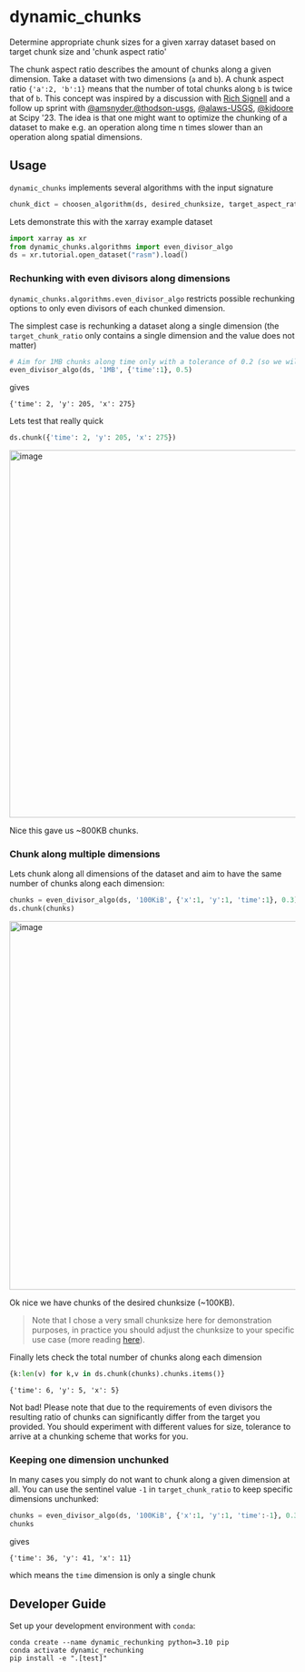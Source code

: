 # dynamic_chunks

Determine appropriate chunk sizes for a given xarray dataset based on target chunk size and 'chunk aspect ratio'

The chunk aspect ratio describes the amount of chunks along a given dimension. Take a dataset with two dimensions (`a` and `b`). A chunk aspect ratio `{'a':2, 'b':1}` means that the number of total chunks along `b` is twice that of `b`.
This concept was inspired by a discussion with [Rich Signell](https://github.com/rsignell-usgs) and a follow up sprint with  [@amsnyder](https://github.com/amsnyder),[@thodson-usgs](https://github.com/thodson-usgs),  [@alaws-USGS](https://github.com/alaws-USGS), [@kjdoore](https://github.com/kjdoore) at Scipy '23. The idea is that one might want to optimize the chunking of a dataset to make e.g. an operation along time n times slower than an operation along spatial dimensions.


## Usage
`dynamic_chunks` implements several algorithms with the input signature

```python
chunk_dict = choosen_algorithm(ds, desired_chunksize, target_aspect_ratio, size_tolerance)
```
Lets demonstrate this with the xarray example dataset

```python
import xarray as xr
from dynamic_chunks.algorithms import even_divisor_algo
ds = xr.tutorial.open_dataset("rasm").load()
```

### Rechunking with even divisors along dimensions
`dynamic_chunks.algorithms.even_divisor_algo` restricts possible rechunking options to only even divisors of each chunked dimension.

The simplest case is rechunking a dataset along a single dimension (the `target_chunk_ratio` only contains a single dimension and the value does not matter)

```python
# Aim for 1MB chunks along time only with a tolerance of 0.2 (so we will accept chunks from 0.8-1.2 MB)
even_divisor_algo(ds, '1MB', {'time':1}, 0.5)
```
gives 
```
{'time': 2, 'y': 205, 'x': 275}
```

Lets test that really quick
```python
ds.chunk({'time': 2, 'y': 205, 'x': 275})
```
<img width="646" alt="image" src="https://github.com/jbusecke/dynamic_chunks/assets/14314623/75c88672-965c-4748-af5b-84517e04776c">

Nice this gave us ~800KB chunks.

### Chunk along multiple dimensions
Lets chunk along all dimensions of the dataset and aim to have the same number of chunks along each dimension:
```python
chunks = even_divisor_algo(ds, '100KiB', {'x':1, 'y':1, 'time':1}, 0.3)
ds.chunk(chunks)
```
<img width="648" alt="image" src="https://github.com/jbusecke/dynamic_chunks/assets/14314623/eb866582-f41b-4984-b88f-1091b007ee26">

Ok nice we have chunks of the desired chunksize (~100KB). 

> Note that I chose a very small chunksize here for demonstration purposes, in practice you should adjust the chunksize to your specific use case (more reading [here](https://blog.dask.org/2021/11/02/choosing-dask-chunk-sizes)).

Finally lets check the total number of chunks along each dimension
```python
{k:len(v) for k,v in ds.chunk(chunks).chunks.items()}
```
```
{'time': 6, 'y': 5, 'x': 5}
```
Not bad! Please note that due to the requirements of even divisors the resulting ratio of chunks can significantly differ from the target you provided. You should experiment with different values for size, tolerance to arrive at a chunking scheme that works for you.

### Keeping one dimension unchunked

In many cases you simply do not want to chunk along a given dimension at all. You can use the sentinel value `-1` in `target_chunk_ratio` to keep specific dimensions unchunked:

```python
chunks = even_divisor_algo(ds, '100KiB', {'x':1, 'y':1, 'time':-1}, 0.3)
chunks
```
gives
```
{'time': 36, 'y': 41, 'x': 11}
```
which means the `time` dimension is only a single chunk




## Developer Guide

Set up your development environment with `conda`:

```
conda create --name dynamic_rechunking python=3.10 pip
conda activate dynamic_rechunking
pip install -e ".[test]"
```

